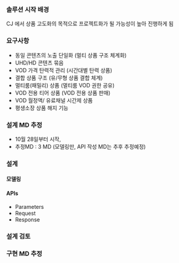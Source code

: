 ### 솔루션 시작 배경
CJ 에서 상품 고도화의 목적으로 프로젝트화가 될 가능성이 높아 진행하게 됨

### 요구사항
* 동일 콘텐츠의 노출 단일화 (멀티 상품 구조 체계화)
* UHD/HD 콘텐츠 묶음
* VOD 가격 탄력적 관리 (시간대별 탄력 상품)
* 결합 상품 구조 (유/무형 상품 결합 체계) 
* 멀티룸(패밀리) 상품 (멀티룸 VOD 권한 공유)
* VOD 전용 티어 상품 (VOD 전용 상품 판매)
* VOD 월정액/ 유료채널 시간제 상품
* 평생소장 상품 해지 기능

### 설계 MD 추정
 * 10월 28일부터 시작, 
 * 추정MD : 3 MD (모델링만, API 작성 MD는 추후 추정예정)

### 설계
#### 모델링

#### APIs
 - Parameters
 - Request
 - Response
 
### 설계 검토

### 구현 MD 추정
